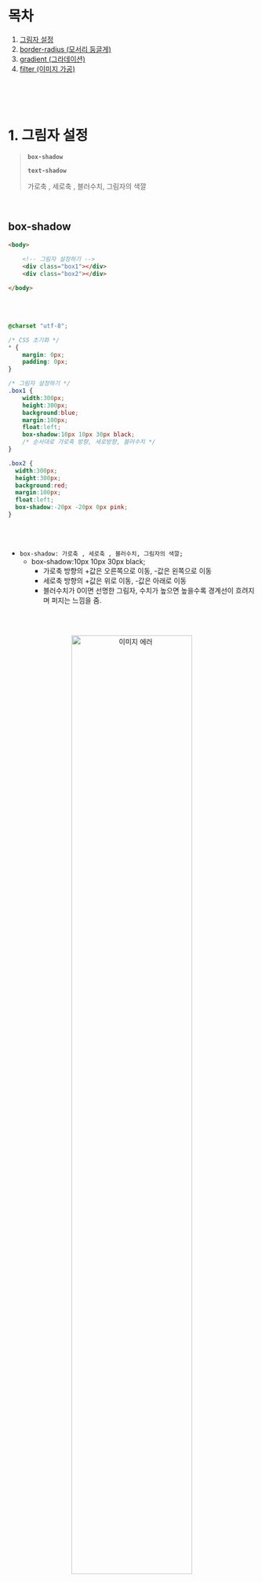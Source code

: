 # 목차

1. [그림자 설정](#1)
2. [border-radius (모서리 둥글게)](#2)
3. [gradient (그라데이션)](#3)
4. [filter (이미지 가공)](#4)

<br><br><br>

<div id='1'></div>

# 1. 그림자 설정

> **`box-shadow`**
>
> **`text-shadow`**
>
> 가로축 , 세로축 , 블러수치, 그림자의 색깔

<br>

## box-shadow

```html
<body>
    
    <!-- 그림자 설정하기 -->
	<div class="box1"></div>
	<div class="box2"></div>

</body>
```

<br><br>

```css
@charset "utf-8";

/* CSS 초기화 */
* {
	margin: 0px;
	padding: 0px;
}

/* 그림자 설정하기 */
.box1 {
    width:300px;
    height:300px;
    background:blue;
    margin:100px;
    float:left;
    box-shadow:10px 10px 30px black;
    /* 순서대로 가로축 방향, 세로방향, 블러수치 */
}

.box2 {
  width:300px;
  height:300px;
  background:red;
  margin:100px;
  float:left;
  box-shadow:-20px -20px 0px pink;
}
```

<br><br>

+ `box-shadow: 가로축 , 세로축 , 블러수치, 그림자의 색깔;`
  + box-shadow:10px 10px 30px black;
    + 가로축 방향의 +값은 오른쪽으로 이동, -값은 왼쪽으로 이동
    + 세로축 방향의 +값은 위로 이동, -값은 아래로 이동
    + 블러수치가 0이면 선명한 그림자, 수치가 높으면 높을수록 경계선이 흐려지며 퍼지는 느낌을 줌.

<br><br>

<div align='center'>
    <img src='7. 그래픽 효과.assets/image-20220721054848548.png' alt='이미지 에러' width=70%>
    <br><br>
    <출력결과>
</div>

<br><br><br>

## text-shadow

```html
<body>

	<p>HELLO WORLD!!</p>
    
</body>
```

<br><br>

```css
@charset "utf-8";

/* CSS 초기화 */
* {
	margin: 0px;
	padding: 0px;
}

/* 그림자 설정하기 */
p {
    font-weight:bold;
    font-size:100px;
    font-family:"arial";
    color:#111;
    margin:100px;
    text-shadow:30px 30px 10px #aaa;
}
```

<br><br>

+ `text-shadow: 가로축 , 세로축 , 블러수치, 그림자의 색깔;`

<br><br>

<div align='center'>
    <img src='7. 그래픽 효과.assets/image-20220721055344740.png' alt='이미지 에러' width=70%>
    <br><br>
    <출력결과>
</div>

<br><br><br>

<div id='2'></div>

# 2. border-radius (모서리 둥글게)

> **모서리 둥글게 만들기**

```html
<body>

	<!-- 테두리에 곡선 설정하기 -->
	<div class="box1"></div>
	<div class="box2"></div>

</body>
```

<br><br>

```css
@charset "utf-8";

/* CSS 초기화 */
* {
	margin: 0px;
	padding: 0px;
}

/* 테두리에 곡선 설정하기 */
.box1 {
    width: 200px;
    height: 200px;
    background-color: blue;
    margin: 100px;
    float: left;
    border-radius: 30px;    
  }

  .box2 {
    width: 200px;
    height: 200px;
    background-color: red;
    margin: 100px;
    float: left;
    border-radius: 50%;    
  }
```

<br><br>

<div align='center'>
    <img src='7. 그래픽 효과.assets/image-20220721060055450.png' alt='이미지 에러' width=70%>
    <br><br>
    <출력결과>
</div>

<br><br><br>

<div id='3'></div>

# 3. gradient (그라데이션)

> **`linear-gradient`**
>
> **`radial-gradient`**

```html
<body>

    <!-- 그라디언트 색상 적용하기 -->
	<div></div>
    <div></div>
    <div></div>
    <div></div>
    <div></div>
    <div></div>

</body>
```

<br><br>

```css
@charset "utf-8";

/* CSS 초기화 */
* {
	margin: 0px;
	padding: 0px;
}

/* 그라디언트 색상 적용하기 */
div {
    width:200px;
    height:200px;
    float:left;
    margin:50px;
}

div:nth-of-type(1) {
    background:linear-gradient(to bottom, blue, red);
    /* 위에서 아래로 */
}

div:nth-of-type(2) {
    background:linear-gradient(to top, blue, red);
    /* 아래에서 위로 */
}

div:nth-of-type(3) {
    background:linear-gradient(to right, blue, red);
    /* 오른쪽 방향으로 */
}

div:nth-of-type(4) {
    background:linear-gradient(to left, blue, red);
    /* 왼쪽 방향으로 */
}

div:nth-of-type(5) {
    background:linear-gradient(45deg, blue, red);
    /* 45도 각도 (사선)로 그라데이션 효과 주기 */
}

/* radial-gradient */
div:nth-of-type(6) {
    background:radial-gradient(blue, red);
    /* 원형으로 그라데이션 효과 주기 */
}
```

<br><br>

+ `linear-gradien(to 방향, 첫 시작 컬러, 끝나는 컬러)`
  + background:linear-gradient(to bottom, blue, red);
+ `radial-gradient(원 모양의 그라데이션 컬러, 배경 컬러)`

<br><br>

<div align='center'>
    <img src='7. 그래픽 효과.assets/image-20220721061625133.png' alt='이미지 에러' width=100%>
    <br><br>
    <출력결과>
</div>

<br><br><br>

<div id = '4'></div>

# 4. filter (이미지 가공)

```html
<body>

 	<!-- filter를 활용한 특수 효과 지정하기 -->
     <div>
        <img src="../sources/03/03-7/img/rose.jpg" alt="rose">
        <img src="../sources/03/03-7/img/rose.jpg" alt="rose">
        <img src="../sources/03/03-7/img/rose.jpg" alt="rose">
        <img src="../sources/03/03-7/img/rose.jpg" alt="rose">
        <img src="../sources/03/03-7/img/rose.jpg" alt="rose">
        <img src="../sources/03/03-7/img/rose.jpg" alt="rose">
        <img src="../sources/03/03-7/img/rose.jpg" alt="rose">
        <img src="../sources/03/03-7/img/rose.jpg" alt="rose">
        <img src="../sources/03/03-7/img/rose.jpg" alt="rose">
    </div>

</body>
```

<br><br>

```css
@charset "utf-8";

/* CSS 초기화 */
* {
	margin: 0px;
	padding: 0px;
}

/* 필터를 이용한 특수 효과 지정하기 */
div {
    width:650px; margin: 100px auto;
    border:1px solid #ccc;
    padding:10px;
}
div img {
    width:200px;  margin:6px;
}

/* 수치값이 커질수록 blur 효과 증가 */
div img:nth-of-type(2) {
    filter:blur(3px);
}

/* 명도 조절 */
/* 1보다 작아지면 어두워지고 커지면 밝아짐 */
div img:nth-of-type(3) {
    filter:brightness(0.5);
    /* 원본보다 2배 어두워짐. */
}

/* 명도 대비 */
/* 100%보다 작아지면 대비효과가 낮아지고 높아지면 대비증가, 대비가 증가하면 밝은건 더 밝게 어두운건 더 어둡게 표현 */
div img:nth-of-type(4) {
    filter:contrast(150%);
}
  
/* 흑백 효과 */
/* 100%로 근접할수록 흑백으로 전환 */
div img:nth-of-type(5) {
    filter:grayscale(100%);
}
  
/* 색상 변경 */
/* 
0deg는 원래 이미지 색상
0~360deg까지 변경할수록 색상 변경 
*/
div img:nth-of-type(6) {
    filter:hue-rotate(180deg);
}
  
/* 색상 반전 */
/* 100%로 근접할 수록 색감이 정 반대로 전환 */
div img:nth-of-type(7) {
    filter:invert(100%);
}
  
/* 채도(색상의 선명도) */
/* 0으로 근접할 수록 색감의 채도가 낮아짐, 주의점: 채도를 너무 늘리면 이미지가 깨질수있음.*/
div img:nth-of-type(8) {
    filter:saturate(0.5);
}
  
/* 갈색톤 색감 입히기 */
/* 100%로 근접할 수록 갈색톤으로 색감이 변경 */
div img:nth-of-type(9) {
    filter:sepia(100%);
}
```

<br><br>

<div align='center'>
    <img src='7. 그래픽 효과.assets/image-20220721063519194.png' alt='이미지 에러' width=50%>
    <br><br>
    <출력결과>
</div>

<br><br><br><br>

****





















